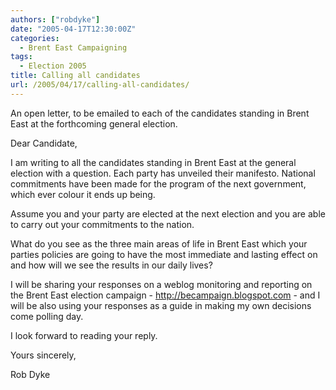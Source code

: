 ```yaml
---
authors: ["robdyke"]
date: "2005-04-17T12:30:00Z"
categories:
  - Brent East Campaigning
tags:
  - Election 2005
title: Calling all candidates
url: /2005/04/17/calling-all-candidates/
---
```

An open letter, to be emailed to each of the candidates standing in Brent East at the forthcoming general election.

Dear Candidate,

I am writing to all the candidates standing in Brent East at the general election with a question. Each party has unveiled their manifesto. National commitments have been made for the program of the next government, which ever colour it ends up being.

Assume you and your party are elected at the next election and you are able to carry out your commitments to the nation.

What do you see as the three main areas of life in Brent East which your parties policies are going to have the most immediate and lasting effect on and how will we see the results in our daily lives?

I will be sharing your responses on a weblog monitoring and reporting on the Brent East election campaign - http://becampaign.blogspot.com - and I will be also using your responses as a guide in making my own decisions come polling day.

I look forward to reading your reply.

Yours sincerely,

Rob Dyke